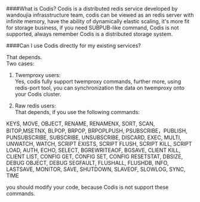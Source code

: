 ####What is Codis?
Codis is a distributed redis service developed by wandoujia infrasstructure team, codis can be viewed as an redis server with infinite memory, have the ability of dynamically elastic scaling,  it's more fit for storage business, if you need SUBPUB-like command, Codis is not supported, always remember Codis is a distributed storage system.


####Can I use Codis directly for my existing services?

That depends.  
Two cases:  
1) Twemproxy users:  
Yes, codis fully support twemproxy commands, further more, using redis-port tool, you can synchronization the data on twemproxy onto your Codis cluster.

2) Raw redis users:  
That depends, if you use the following commands:  

KEYS, MOVE, OBJECT, RENAME, RENAMENX, SORT, SCAN, BITOP,MSETNX, BLPOP, BRPOP, BRPOPLPUSH, PSUBSCRIBE，PUBLISH, PUNSUBSCRIBE,  SUBSCRIBE,  UNSUBSCRIBE,  DISCARD, EXEC, MULTI,  UNWATCH,  WATCH, SCRIPT EXISTS, SCRIPT FLUSH, SCRIPT KILL, SCRIPT LOAD, AUTH, ECHO, SELECT, BGREWRITEAOF, BGSAVE, CLIENT KILL, CLIENT LIST, CONFIG GET, CONFIG SET, CONFIG RESETSTAT, DBSIZE, DEBUG OBJECT, DEBUG SEGFAULT, FLUSHALL, FLUSHDB, INFO, LASTSAVE, MONITOR, SAVE, SHUTDOWN, SLAVEOF, SLOWLOG, SYNC, TIME

you should modify your code, because Codis is not support these commands.
